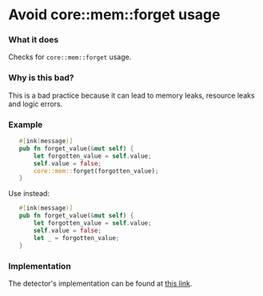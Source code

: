 # Avoid core::mem::forget usage

### What it does

Checks for `core::mem::forget` usage.

### Why is this bad?

This is a bad practice because it can lead to memory leaks, resource leaks and logic errors.

### Example

```rust
   #[ink(message)]
   pub fn forget_value(&mut self) {
       let forgotten_value = self.value;
       self.value = false;
       core::mem::forget(forgotten_value);
   }
```

Use instead:

```rust
   #[ink(message)]
   pub fn forget_value(&mut self) {
       let forgotten_value = self.value;
       self.value = false;
       let _ = forgotten_value;
   }
```

### Implementation

The detector's implementation can be found at [this link](https://github.com/CoinFabrik/scout/tree/main/detectors/avoid-core-mem-forget).
